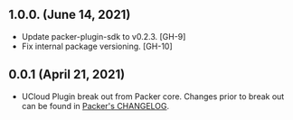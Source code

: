 ## 1.0.0. (June 14, 2021)

* Update packer-plugin-sdk to v0.2.3. [GH-9]
* Fix internal package versioning. [GH-10]

## 0.0.1 (April 21, 2021)

* UCloud Plugin break out from Packer core. Changes prior to break out can be found in [Packer's CHANGELOG](https://github.com/hashicorp/packer/blob/master/CHANGELOG.md).